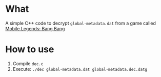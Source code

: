 # What
A simple C++ code to decrypt `global-metadata.dat` from a game called [Mobile Legends: Bang Bang](https://play.google.com/store/apps/details?id=com.mobile.legends)
# How to use
1. Compile `dec.c`
2. Execute: `./dec global-metadata.dat global-metadata.dec.datg`
